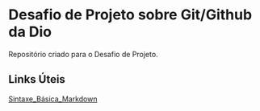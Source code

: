 # Desafio de Projeto sobre Git/Github da Dio
Repositório criado para o Desafio de Projeto.

## Links Úteis
[Sintaxe_Básica_Markdown](https://www.markdownguide.org/getting-started/)
